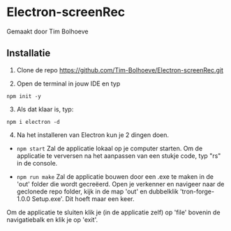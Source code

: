 # Electron-screenRec
Gemaakt door Tim Bolhoeve

## Installatie
1. Clone de repo https://github.com/Tim-Bolhoeve/Electron-screenRec.git

2. Open de terminal in jouw IDE en typ 
``` 
npm init -y
```

3. Als dat klaar is, typ:
```
npm i electron -d
```

4. Na het installeren van Electron kun je 2 dingen doen.
* ``` npm start ```
Zal de applicatie lokaal op je computer starten.
Om de applicatie te verversen na het aanpassen van een stukje code, typ "rs" in de console.

* ``` npm run make ```
Zal de applicatie bouwen door een .exe te maken in de 'out' folder die wordt gecreëerd.
Open je verkenner en navigeer naar de geclonede repo folder, kijk in de map 'out' en dubbelklik 'tron-forge-1.0.0 Setup.exe'. Dit hoeft maar een keer.

Om de applicatie te sluiten klik je (in de applicatie zelf) op 'file' bovenin de navigatiebalk en klik je op 'exit'.


